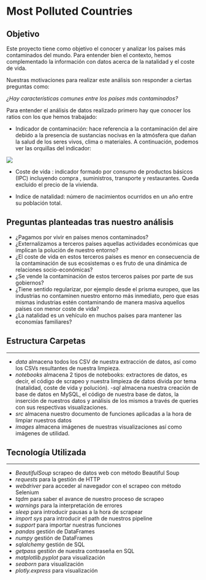 
# Most Polluted Countries


## Objetivo

Este proyecto tiene como objetivo el conocer y analizar los países más contaminados del mundo. Para entender bien el contexto, hemos complementado la información con datos acerca de la natalidad y el coste de vida.

Nuestras motivaciones para realizar este análisis son responder a ciertas preguntas como:

*¿Hay características comunes entre los países más contaminados?*

Para entender el análisis de datos realizado primero hay que conocer los ratios con los que hemos trabajado:

- Indicador de contaminación: hace referencia a la contaminación del aire debido a la presencia de sustancias nocivas en la atmósfera que dañan la salud de los seres vivos, clima o materiales. A continuación, podemos ver las orquillas del indicador:

<img src=https://www.sparetheair.com/assets/aqi/PM2017.png>

- Coste de vida : indicador formado por consumo de productos básicos (IPC) incluyendo compra , suministros, transporte y restaurantes. Queda excluido el precio de la vivienda. 

- Indice de natalidad: número de nacimientos ocurridos en un año entre su población total.

## Preguntas planteadas tras nuestro análisis

- ¿Pagamos por vivir en países menos contaminados?
- ¿Externalizamos a terceros países aquellas actividades económicas que implican la polución de nuestro entorno?
- ¿El coste de vida en estos terceros países es menor en consecuencia de la contaminación de sus ecosistemas o es fruto de una dinámica de relaciones socio-económicas?
- ¿Se vende la contaminación de estos terceros países por parte de sus gobiernos?
- ¿Tiene sentido regularizar, por ejemplo desde el prisma europeo, que las industrias no contaminen nuestro entorno más inmediato, pero que esas mismas industrias estén contaminando de manera masiva aquellos países con menor coste de vida?
- ¿La natalidad es un vehículo en muchos países para mantener las economías familiares?


## Estructura Carpetas
---
- *data*  almacena todos los CSV de nuestra extracción de datos, así como los CSVs resultantes de nuestra limpieza. 
- *notebooks* almacena 2 tipos de notebooks: extractores de datos, es decir, el código de scrapeo y nuestra limpieza de datos divida por tema (natalidad, coste de vida y polución). 
-*sql* almacena nuestra creación de base de datos en MySQL, el código de nuestra base de datos, la inserción de nuestros datos y análisis de los mismos a través de queries con sus respectivas visualizaciones.
- *src* almacena nuestro documento de funciones aplicadas a la hora de limpiar nuestros datos
- *images* almacena imágenes de nuestras visualizaciones así como imágenes de utilidad. 


## Tecnología Utilizada
---
- *BeautifulSoup* scrapeo de datos web con método Beautiful Soup
- *requests* para la gestión de HTTP
- *webdriver* para acceder al navegador con el scrapeo con método Selenium 
- *tqdm* para saber el avance de nuestro proceso de scrapeo
- *warnings* para la interpretación de errores
- *sleep* para introducir pausas a la hora de scrapear
- *import sys* para introducir el path de nuestros pipeline 
- *support* para importar nuestras funciones
- *pandas* gestión de DataFrames
- *numpy*  gestión de DataFrames
- *sqlalchemy* gestión de SQL
- *getpass* gestión de nuestra contraseña en SQL
- *matplotlib.pyplot* para visualización
- *seaborn* para visualización
- *plotly.express* para visualización






